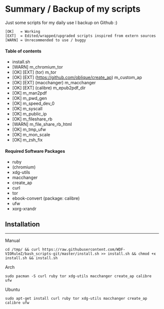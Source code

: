 # Summary / Backup of my scripts #

Just some scripts for my daily use I backup on Github :)

	[OK]   = Working
	[EXT]  = Edited/wrapped/upgraded scripts inspired from extern sources
	[WARN] = Unrecommended to use / buggy
	
#### Table of contents

* install.sh 
* [WARN] m_chromium_tor
* [OK] [EXT] (tor) m_tor
* [OK] [EXT] (https://github.com/oblique/create_ap) m_custom_ap	
* [OK] [EXT] (macchanger) m_macchanger     
* [OK] [EXT] (calibre) m_epub2pdf_dir
* [OK] m_man2pdf	  
* [OK] m_pwd_gen	   	
* [OK] m_speed_dev_0    
* [OK] m_syscall
* [OK] m_public_ip
* [OK] m_fileshare_rb
* [WARN] m_file_share_rb_html
* [OK] m_tmp_ufw
* [OK] m_mon_scale
* [OK] m_zsh_fix

#### Required Software Packages

* ruby
* (chromium)
* xdg-utils
* macchanger
* create_ap
* curl
* tor
* ebook-convert (package: calibre)
* ufw
* xorg-xrandr

## Installation
---
Manual
```
cd /tmp/ && curl https://raw.githubusercontent.com/WDF-VIORuleZ/bash_scripts-git/master/install.sh >> install.sh && chmod +x install.sh && install.sh
```
Arch
```
sudo pacman -S curl ruby tor xdg-utils macchanger create_ap calibre ufw
```

Ubuntu
```
sudo apt-get install curl ruby tor xdg-utils macchanger create_ap calibre ufw
```
